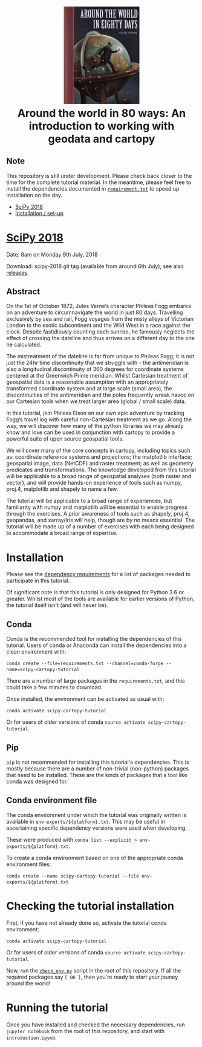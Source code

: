 <!-- markdownlint-disable -->
<h1 align="center" style="margin:1em">
  <a href="https://github.com/scitools/cartopy-tutorial">
    <img src="static/around_the_world.jpg" width="200"></a>
  <br />
  Around the world in 80 ways: An introduction to working with geodata and cartopy
</h1>

## Note

This repository is still under development. Please check back closer to the time for the complete
tutorial material.
In the meantime, please feel free to install the dependencies documented in
[``requirement.txt``](requirements.txt) to speed up installation on the day.

<!-- TOC -->

+ [SciPy 2018](#scipy-2018)
+ [Installation / set-up](#installation)

<!-- /TOC -->


# [SciPy 2018](https://scipy2018.scipy.org/ehome/index.php?eventid=299527&tabid=711308&cid=2229599&sessionid=21549174&sessionchoice=1&)

Date: 8am on Monday 9th July, 2018

Download: scipy-2018 git tag (available from around 6th July), see also
[releases](https://github.com/SciTools/cartopy-tutorial/releases/)

## Abstract

On the 1st of October 1872, Jules Verne’s character Phileas Fogg embarks on an adventure to circumnavigate the world in just 80 days. Travelling exclusively by sea and rail, Fogg voyages from the misty alleys of Victorian London to the exotic subcontinent and the Wild West in a race against the clock. Despite fastidiously counting each sunrise, he famously neglects the effect of crossing the dateline and thus arrives on a different day to the one he calculated.
 
The mistreatment of the dateline is far from unique to Phileas Fogg; it is not just the 24hr time discontinuity that we struggle with - the antimeridian is also a longitudinal discontinuity of 360 degrees for coordinate systems centered at the Greenwich Prime meridian. Whilst Cartesian treatment of geospatial data is a reasonable assumption with an appropriately transformed coordinate system and at large scale (small area), the discontinuities of the antimeridian and the poles frequently wreak havoc on our Cartesian tools when we treat larger area (global / small scale) data.
  
In this tutorial, join Phileas Elson on our own epic adventure by tracking Fogg’s travel log with careful non-Cartesian treatment as we go. Along the way, we will discover how many of the python libraries we may already know and love can be used in conjunction with cartopy to provide a powerful suite of open source geospatial tools.
   
We will cover many of the core concepts in cartopy, including topics such as: coordinate reference systems and projections; the matplotlib interface; geospatial image, data (NetCDF) and raster treatment; as well as geometry predicates and transformations. The knowledge developed from this tutorial will be applicable to a broad range of geospatial analyses (both raster and vector), and will provide hands-on experience of tools such as numpy, proj.4, matplotlib and shapely to name a few.
    
The tutorial will be applicable to a broad range of experiences, but familiarity with numpy and matplotlib will be essential to enable progress through the exercises. A prior awareness of tools such as shapely, proj.4, geopandas, and xarray/Iris will help, though are by no means essential. The tutorial will be made up of a number of exercises with each being designed to accommodate a broad range of expertise.


# Installation

Please see the [dependency requirements](requirements.txt) for a list of packages needed
to participate in this tutorial.

Of significant note is that this tutorial is only designed for Python 3.6 or greater.
Whilst most of the tools are available for earlier versions of Python, the tutorial
itself isn't (and will never be).

## Conda

Conda is the recommended tool for installing the dependencies of this tutorial.
Users of conda or Anaconda can install the dependencies into a clean environment with:

```
conda create --file=requirements.txt --channel=conda-forge --name=scipy-cartopy-tutorial
```

There are a number of large packages in the ``requirements.txt``, and this could take a
few minutes to download.

Once installed, the environment can be activated as usual with:

```
conda activate scipy-cartopy-tutorial
```

Or for users of older versions of conda ``source activate scipy-cartopy-tutorial``.

## Pip

``pip`` is not recommended for installing this tutorial's dependencies.
This is mostly because there are a number of non-trivial (non-python) packages
that need to be installed. These are the kinds of packages that a tool like conda
was designed for.

## Conda environment file

The conda environment under which the tutorial was originally written is available
in ``env-exports/${platform}.txt``. This may be useful in ascertaining specific
dependency versions were used when developing.

These were produced with ``conda list --explicit > env-exports/${platform}.txt``.

To create a conda environment based on one of the appropriate conda environment files:

```
conda create --name scipy-cartopy-tutorial --file env-exports/${platform}.txt
```


# Checking the tutorial installation

First, if you have not already done so, activate the tutorial conda environment:

```
conda activate scipy-cartopy-tutorial
```

Or for users of older versions of conda ```source activate scipy-cartopy-tutorial```.

Now, run the [`check_env.py`](check_env.py) script in the root of this repository.
If all the required packages say `[ OK ]`, then you're ready to start your jouney around the world!


# Running the tutorial

Once you have installed and checked the necessary dependencies, run ``jupyter notebook``
from the root of this repository, and start with ``introduction.ipynb``.

